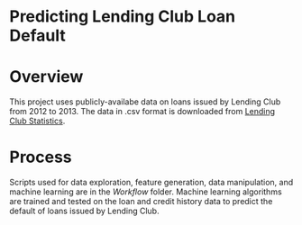 # Predicting Lending Club Loan Default

# Overview 
This project uses publicly-availabe data on loans issued by Lending Club from 2012 to 2013. The data in .csv format is downloaded from [Lending Club Statistics](https://www.lendingclub.com/info/download-data.action).

# Process
Scripts used for data exploration, feature generation, data manipulation, and machine learning are in the *Workflow* folder. Machine learning algorithms are trained and tested on the loan and credit history data to predict the default of loans issued by Lending Club. 
